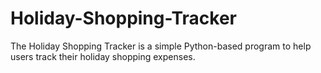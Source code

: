 # Holiday-Shopping-Tracker
The Holiday Shopping Tracker is a simple Python-based program to help users track their holiday shopping expenses.
